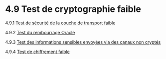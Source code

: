 # 4.9 Test de cryptographie faible

4.9.1 [Test de sécurité de la couche de transport faible](01-Testing_for_Weak_Transport_Layer_Security.md)

4.9.2 [Test du rembourrage Oracle](02-Testing_for_Padding_Oracle.md)

4.9.3 [Test des informations sensibles envoyées via des canaux non cryptés](03-Testing_for_Sensitive_Information_Sent_via_Unencrypted_Channels.md)

4.9.4 [Test de chiffrement faible](04-Testing_for_Weak_Encryption.md)
